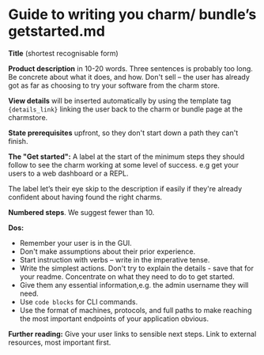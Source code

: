 # Guide to writing you charm/ bundle’s getstarted.md

**Title** (shortest recognisable form)  

**Product description** in 10-20 words. Three sentences is probably too long.
Be concrete about what it does, and how. Don't sell – the user has already got as far as choosing to try your software from the charm store.

**View details** will be inserted automatically by using the template tag `{details_link}` linking the user back to the charm or bundle page at the charmstore.

**State prerequisites** upfront, so they don't start down a path they can't finish.

**The "Get started":**
A label at the start of the minimum steps they should follow to see the charm working at some level of success. e.g get your users to a web dashboard or a REPL.

The label let’s their eye skip to the description if easily if they're already confident about having found the right charms.

**Numbered steps**. We suggest fewer than 10.

**Dos:**

- Remember your user is in the GUI. 
- Don't make assumptions about their prior experience.
- Start instruction with verbs – write in the imperative tense. 
- Write the simplest actions. Don't try to explain the details - save that for your readme. Concentrate on what they need to do to get started.
- Give them any essential information,e.g. the admin username they will need.
- Use `code blocks` for CLI commands.
- Use the format of machines, protocols, and full paths to make reaching the most important endpoints of your application obvious. 

**Further reading:** Give your user links to sensible next steps. Link to external resources, most important first.

